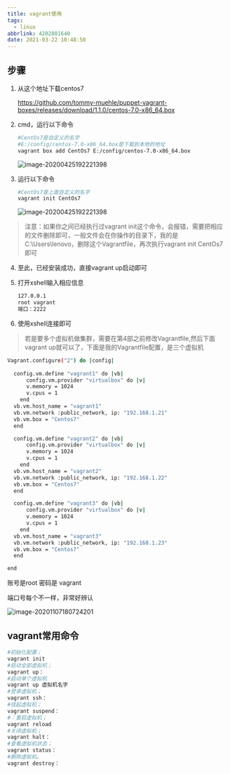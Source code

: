 ```yaml
---
title: vagrant使用
tags:
  - linux
abbrlink: 4202801640
date: 2021-03-22 10:48:50
---
```


## 步骤

1. 从这个地址下载centos7

   https://github.com/tommy-muehle/puppet-vagrant-boxes/releases/download/1.1.0/centos-7.0-x86_64.box

2. cmd，运行以下命令

   ```bash
   #CentOs7是自定义的名字
   #E:/config/centos-7.0-x86_64.box是下载到本地的地址
   vagrant box add CentOs7 E:/config/centos-7.0-x86_64.box
   
   ```

   ![image-20200425192221398](https://gitee.com/flow_disaster/blog-map-bed/raw/master/img/image-20200425192105128.png)

3. 运行以下命令

   ```bash
   #CentOs7是上面自定义的名字
   vagrant init CentOs7
   ```

   ![image-20200425192221398](https://gitee.com/flow_disaster/blog-map-bed/raw/master/img/image-20201107180724201.png)

>注意：如果你之间已经执行过vagrant init这个命令，会报错，需要把相应的文件删除即可，一般文件会在你操作的目录下，我的是C:\Users\lenovo，删除这个Vagrantfile，再次执行vagrant init CentOs7即可

4. 至此，已经安装成功，直接vagrant up启动即可

5. 打开xshell输入相应信息

   ```bash
   127.0.0.1
   root vagrant
   端口：2222
   ```

   

6. 使用xshell连接即可

> 若是要多个虚拟机做集群，需要在第4部之前修改Vagrantfile,然后下面vagrant up就可以了，下面是我的Vagrantfile配置，是三个虚拟机

```bash
Vagrant.configure("2") do |config|
  
  config.vm.define "vagrant1" do |vb|
      config.vm.provider "virtualbox" do |v|
      v.memory = 1024
      v.cpus = 1
    end
  vb.vm.host_name = "vagrant1"
  vb.vm.network :public_network, ip: "192.168.1.21"
  vb.vm.box = "Centos7"
  end

  config.vm.define "vagrant2" do |vb|
      config.vm.provider "virtualbox" do |v|
      v.memory = 1024
      v.cpus = 1
    end
  vb.vm.host_name = "vagrant2"
  vb.vm.network :public_network, ip: "192.168.1.22"
  vb.vm.box = "Centos7"
  end

  config.vm.define "vagrant3" do |vb|
      config.vm.provider "virtualbox" do |v|
      v.memory = 1024
      v.cpus = 1
    end
  vb.vm.host_name = "vagrant3"
  vb.vm.network :public_network, ip: "192.168.1.23"
  vb.vm.box = "Centos7"
  end

end
```

账号是root 密码是 vagrant

端口号每个不一样，非常好辨认

![image-20201107180724201](https://gitee.com/flow_disaster/blog-map-bed/raw/master/img/image-20200425192221398.png)

## vagrant常用命令

```bash
#初始化配置；
vagrant init
#启动全部虚拟机；
vagrant up：
#启动单个虚拟机
vagrant up 虚拟机名字
#登录虚拟机；
vagrant ssh：
#挂起虚拟机；
vagrant suspend：
#：重启虚拟机；
vagrant reload
#关闭虚拟机；
vagrant halt：
#查看虚拟机状态；
vagrant status：
#删除虚拟机。
vagrant destroy：
```

